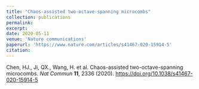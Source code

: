 ```yaml
---
title: "Chaos-assisted two-octave-spanning microcombs"
collection: publications
permalink: 
excerpt: 
date: 2020-05-11
venue: 'Nature communications'
paperurl: 'https://www.nature.com/articles/s41467-020-15914-5'
citation: 
---
```


Chen, HJ., Ji, QX., Wang, H. et al. Chaos-assisted two-octave-spanning microcombs. <i>Nat Commun</i> <b>11</b>, 2336 (2020). <a href="https://doi.org/10.1038/s41467-020-15914-5" target="_blank">https://doi.org/10.1038/s41467-020-15914-5</a>
